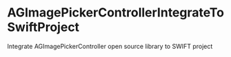 # AGImagePickerControllerIntegrateToSwiftProject
Integrate AGImagePickerController open source library to SWIFT project
